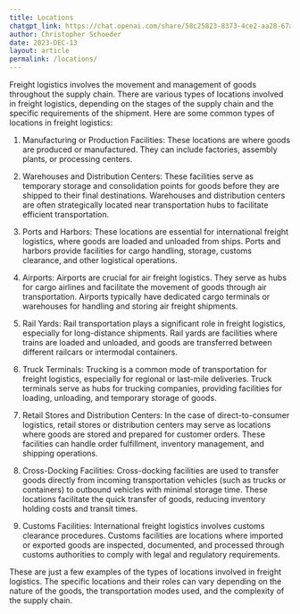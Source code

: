 ```yaml
---
title: Locations
chatgpt_link: https://chat.openai.com/share/58c25823-8373-4ce2-aa28-67a3f58f8dac
author: Christopher Schoeder
date: 2023-DEC-13
layout: article
permalink: /locations/
---
```


Freight logistics involves the movement and management of goods throughout the supply chain. There are various types of locations involved in freight logistics, depending on the stages of the supply chain and the specific requirements of the shipment. Here are some common types of locations in freight logistics:

1. Manufacturing or Production Facilities: These locations are where goods are produced or manufactured. They can include factories, assembly plants, or processing centers.

2. Warehouses and Distribution Centers: These facilities serve as temporary storage and consolidation points for goods before they are shipped to their final destinations. Warehouses and distribution centers are often strategically located near transportation hubs to facilitate efficient transportation.

3. Ports and Harbors: These locations are essential for international freight logistics, where goods are loaded and unloaded from ships. Ports and harbors provide facilities for cargo handling, storage, customs clearance, and other logistical operations.

4. Airports: Airports are crucial for air freight logistics. They serve as hubs for cargo airlines and facilitate the movement of goods through air transportation. Airports typically have dedicated cargo terminals or warehouses for handling and storing air freight shipments.

5. Rail Yards: Rail transportation plays a significant role in freight logistics, especially for long-distance shipments. Rail yards are facilities where trains are loaded and unloaded, and goods are transferred between different railcars or intermodal containers.

6. Truck Terminals: Trucking is a common mode of transportation for freight logistics, especially for regional or last-mile deliveries. Truck terminals serve as hubs for trucking companies, providing facilities for loading, unloading, and temporary storage of goods.

7. Retail Stores and Distribution Centers: In the case of direct-to-consumer logistics, retail stores or distribution centers may serve as locations where goods are stored and prepared for customer orders. These facilities can handle order fulfillment, inventory management, and shipping operations.

8. Cross-Docking Facilities: Cross-docking facilities are used to transfer goods directly from incoming transportation vehicles (such as trucks or containers) to outbound vehicles with minimal storage time. These locations facilitate the quick transfer of goods, reducing inventory holding costs and transit times.

9. Customs Facilities: International freight logistics involves customs clearance procedures. Customs facilities are locations where imported or exported goods are inspected, documented, and processed through customs authorities to comply with legal and regulatory requirements.

These are just a few examples of the types of locations involved in freight logistics. The specific locations and their roles can vary depending on the nature of the goods, the transportation modes used, and the complexity of the supply chain.
